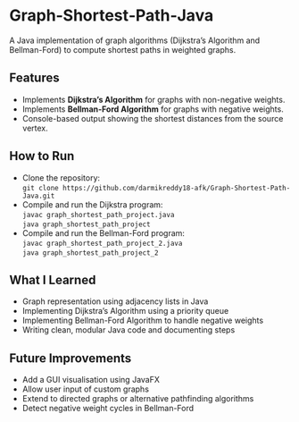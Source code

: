 # Graph‑Shortest‑Path‑Java
A Java implementation of graph algorithms (Dijkstra’s Algorithm and Bellman-Ford) to compute shortest paths in weighted graphs.

## Features
- Implements **Dijkstra’s Algorithm** for graphs with non-negative weights.  
- Implements **Bellman-Ford Algorithm** for graphs with negative weights.  
- Console-based output showing the shortest distances from the source vertex.  

## How to Run
- Clone the repository:  
  `git clone https://github.com/darmikreddy18-afk/Graph-Shortest-Path-Java.git`
- Compile and run the Dijkstra program:  
  `javac graph_shortest_path_project.java`  
  `java graph_shortest_path_project`
- Compile and run the Bellman-Ford program:  
  `javac graph_shortest_path_project_2.java`  
  `java graph_shortest_path_project_2`

## What I Learned
- Graph representation using adjacency lists in Java  
- Implementing Dijkstra’s Algorithm using a priority queue  
- Implementing Bellman-Ford Algorithm to handle negative weights  
- Writing clean, modular Java code and documenting steps

## Future Improvements
- Add a GUI visualisation using JavaFX
- Allow user input of custom graphs
- Extend to directed graphs or alternative pathfinding algorithms
- Detect negative weight cycles in Bellman-Ford
